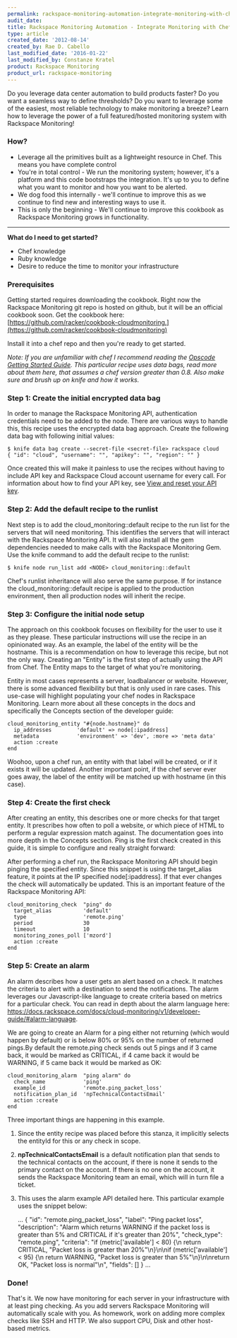 ```yaml
---
permalink: rackspace-monitoring-automation-integrate-monitoring-with-chef/
audit_date:
title: Rackspace Monitoring Automation - Integrate Monitoring with Chef
type: article
created_date: '2012-08-14'
created_by: Rae D. Cabello
last_modified_date: '2016-01-22'
last_modified_by: Constanze Kratel
product: Rackspace Monitoring
product_url: rackspace-monitoring
---
```


Do you leverage data center automation to build products faster? Do you
want a seamless way to define thresholds? Do you want to leverage some
of the easiest, most reliable technology to make monitoring a
breeze? Learn how to leverage the power of a full featured/hosted
monitoring system with Rackspace Monitoring!

### How?

-   Leverage all the primitives built as a lightweight resource in Chef.
     This means you have complete control
-   You're in total control - We run the monitoring system; however,
    it's a platform and this code bootstraps the integration. It's up to
    you to define what you want to monitor and how you want to
    be alerted.
-   We dog food this internally - we'll continue to improve this as we
    continue to find new and interesting ways to use it.
-   This is only the beginning - We'll continue to improve this cookbook
    as Rackspace Monitoring grows in functionality.

** **

**What do I need to get started?**

-   Chef knowledge
-   Ruby knowledge
-   Desire to reduce the time to monitor your infrastructure



### Prerequisites

Getting started requires downloading the cookbook. Right now the
Rackspace Monitoring git repo is hosted on github, but it will be an
official cookbook soon. Get the cookbook here:
[https://github.com/racker/cookbook-cloudmonitoring.](https://github.com/racker/cookbook-cloudmonitoring)

Install it into a chef repo and then you're ready to get started.

*Note: If you are unfamiliar with chef I recommend reading the [Opscode
Getting Started Guide](https://docs.opscode.com/#getting-started).
 This particular recipe uses data bags, read more about them here, that
assumes a chef version greater than 0.8.  Also make sure and brush up on
knife and how it works.*



### **Step 1: Create the initial encrypted data bag**

In order to manage the Rackspace Monitoring API, authentication
credentials need to be added to the node. There are various ways to
handle this, this recipe uses the encrypted data bag approach. Create
the following data bag with following initial values:

    $ knife data bag create --secret-file <secret-file> rackspace cloud
    { "id": "cloud", "username": "", "apikey": "", "region": "" }

Once created this will make it painless to use the recipes without
having to include API key and Rackspace Cloud account username for every
call. For information about how to find your API key, see [View and
reset your API
key](/support/how-to/view-and-reset-your-api-key).

### **Step 2: Add the default recipe to the runlist**

Next step is to add the cloud\_monitoring::default recipe to the run
list for the servers that will need monitoring. This identifies the
servers that will interact with the Rackspace Monitoring API. It will
also install all the gem dependencies needed to make calls with the
Rackspace Monitoring Gem. Use the knife command to add the default
recipe to the runlist:

    $ knife node run_list add <NODE> cloud_monitoring::default

Chef's runlist inheritance will also serve the same purpose.  If for
instance the cloud\_monitoring::default recipe is applied to the
production environment, then all production nodes will inherit the
recipe.



### **Step 3: Configure the initial node setup**

The approach on this cookbook focuses on flexibility for the user to use
it as they please. These particular instructions will use the recipe in
an opinionated way. As an example, the label of the entity will be the
hostname. This is a recommendation on how to leverage this recipe, but
not the only way. Creating an "Entity" is the first step of actually
using the API from Chef. The Entity maps to the target of what you're
monitoring.

Entity in most cases represents a server, loadbalancer or website.
However, there is some advanced flexibility but that is only used in
rare cases. This use-case will highlight populating your chef nodes in
Rackspace Monitoring. Learn more about all these concepts in the docs
and specifically the Concepts section of the developer guide:

    cloud_monitoring_entity "#{node.hostname}" do
      ip_addresses        'default' => node[:ipaddress]
      metadata            'environment' => 'dev', :more => 'meta data'
      action :create
    end

Woohoo, upon a chef run, an entity with that label will be created, or
if it exists it will be updated.  Another important point, if the chef
server ever goes away, the label of the entity will be matched up with
hostname (in this case).



### **Step 4: Create the first check**

After creating an entity, this describes one or more checks for that
target entity. It prescribes how often to poll a website, or which piece
of HTML to perform a regular expression match against. The documentation
goes into more depth in the Concepts section. Ping is the first check
created in this guide, it is simple to configure and really straight
forward:

After performing a chef run, the Rackspace Monitoring API should begin
pinging the specified entity. Since this snippet is using the
target\_alias feature, it points at the IP specified node\[:ipaddress\].
If that ever changes the check will automatically be updated. This is an
important feature of the Rackspace Monitoring API:

    cloud_monitoring_check  "ping" do
      target_alias          'default'
      type                  'remote.ping'
      period                30
      timeout               10
      monitoring_zones_poll ['mzord']
      action :create
    end



### **Step 5: Create an alarm**

An alarm describes how a user gets an alert based on a check.  It
matches the criteria to alert with a destination to send the
notifications. The alarm leverages our Javascript-like language to
create criteria based on metrics for a particular check. You can read in
depth about the alarm language here:
<https://docs.rackspace.com/docs/cloud-monitoring/v1/developer-guide/#alarm-language>.

We are going to create an Alarm for a ping either not returning (which
would happen by default) or is below 80% or 95% on the number of
returned pings.By default the remote.ping check sends out 5 pings and if
3 came back, it would be marked as CRITICAL, if 4 came back it would be
WARNING, if 5 came back it would be marked as OK:

    cloud_monitoring_alarm  "ping alarm" do
      check_name            'ping'
      example_id            'remote.ping_packet_loss'
      notification_plan_id  'npTechnicalContactsEmail'
      action :create
    end

Three important things are happening in this example.

1. Since the entity recipe was placed before this stanza, it implicitly
selects the entityId for this or any check in scope.

2. **npTechnicalContactsEmail** is a default notification plan that sends to
the technical contacts on the account, if there is none it sends to the
primary contact on the account. If there is no one on the account, it
sends the Rackspace Monitoring team an email, which will in turn file a
ticket.

3. This uses the alarm example API detailed here. This particular
example uses the snippet below:

    ...
        {
            "id": "remote.ping_packet_loss",
            "label": "Ping packet loss",
            "description": "Alarm which returns WARNING if the packet loss is greater than 5% and CRITICAL if it's greater than 20%",
            "check_type": "remote.ping",
            "criteria": "if (metric['available'] < 80) {\n  return CRITICAL, \"Packet loss is greater than 20%\"\n}\n\nif (metric['available'] < 95) {\n  return WARNING, \"Packet loss is greater than 5%\"\n}\n\nreturn OK, \"Packet loss is normal\"\n",
            "fields": []
        }
    ...


### Done!

That's it. We now have monitoring for each server in your infrastructure
with at least ping checking. As you add servers Rackspace Monitoring
will automatically scale with you. As homework, work on adding more
complex checks like SSH and HTTP. We also support CPU, Disk and other
host-based metrics.
